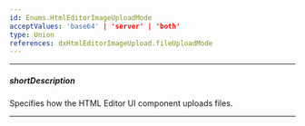 ```yaml
---
id: Enums.HtmlEditorImageUploadMode
acceptValues: 'base64' | 'server' | 'both'
type: Union
references: dxHtmlEditorImageUpload.fileUploadMode
---
```

---
##### shortDescription
Specifies how the HTML Editor UI component uploads files.

---
